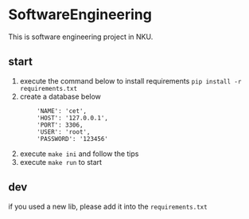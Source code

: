 # SoftwareEngineering
This is software engineering project in NKU.

## start
1. execute the command below to install requirements
`pip install -r requirements.txt`
2. create a database below
```
        'NAME': 'cet',
        'HOST': '127.0.0.1', 
        'PORT': 3306, 
        'USER': 'root',
        'PASSWORD': '123456'
```
2. execute `make ini` and follow the tips
3. execute `make run` to start


## dev
if you used a new lib, please add it into the `requirements.txt`